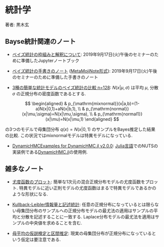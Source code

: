 # 統計学

著者: 黒木玄

## Bayse統計関連のノート

* [ベイズ統計の枠組みと解釈について](https://nbviewer.jupyter.org/github/genkuroki/Statistics/blob/master/Introduction%20to%20Bayesian%20Statistics.ipynb): 2019年9月17日(火)午後のセミナーのために準備したJupyterノートブック

* [ベイズ統計の手書きのノート](https://genkuroki.github.io/documents/2019-09-03_BayesianStatistics.pdf) ([MetaMojiNote形式](2019-09-03_BayesianStatistics.atdoc)): 2019年9月17日(火)午後のセミナーのために準備した手書きのノート

* [3種の簡単な統計モデルのベイズ統計の比較 n=128](https://nbviewer.jupyter.org/github/genkuroki/Statistics/blob/master/Comparison%20the%20mixnormal%2C%20normal1%2C%20and%20normal%20models%20by%20samples%20of%20size%20128.ipynb): $N(x|\mu,\sigma)$ は平均 $\mu$, 分散 $\sigma$ の正規分布の密度函数であるとする. 

$$
\begin{aligned}
&
p_{\mathrm{mixnormal}}(x|a,b)=(1-a)N(x|0,1)+aN(x|b,1),
\\ &
p_{\mathrm{normal}}(x|\mu,\sigma)=N(x|\mu,\sigma),
\\ &
p_{\mathrm{normal1}}(x|\mu)=N(x|\mu,1)
\end{aligned}
$$

の3つのモデルで母集団分布 $q(x)=N(x|0,1)$ のサンプルをBayes推定した結果の比較.  この状況ではmixnormalモデルは特異モデルになっている.

* [DynamicHMCExamples for DynamicHMC.jl v2.0.0](https://nbviewer.jupyter.org/github/genkuroki/Statistics/blob/master/DynamicHMCExamples%20for%20DynamicHMC.jl%20v2.0.0.ipynb): [Julia言語](https://julialang.org/)でのNUTSの実装例である[DynamicHMC.jl](https://github.com/tpapp/DynamicHMC.jl)の使用例.

## 雑多なノート

* [尤度函数のプロット](https://nbviewer.jupyter.org/github/genkuroki/Statistics/blob/master/likelihood%20functions%20of%20mixture%20normal%20distributions.ipynb): 簡単な1次元の混合正規分布モデルの尤度函数をプロット. 特異モデルに近い正則モデルの尤度函数はまるで特異モデルであるかのような形状になる.

* [Kullback-Leibler情報量と記述統計](https://nbviewer.jupyter.org/github/genkuroki/Statistics/blob/master/KL%20information%20and%20descriptive%20statistics.ipynb): 任意の正規分布になっているとは限らない母集団分布のサンプルへの正規分布モデルの最尤法の適用はサンプルの平均と分散を記述することに一致する. Laplace分布モデルの最尤法を適用はサンプルの中央値を求めることを含む.

* [母平均の仮説検定と区間推定](https://nbviewer.jupyter.org/github/genkuroki/Statistics/blob/master/Hypothesis%20test%20and%20interval%20estimation%20for%20population%20mean.ipynb): 現実の母集団分布が正規分布になっているという仮定は要注意である.
